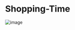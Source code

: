 # Shopping-Time

![image](https://github.com/user-attachments/assets/fae88e11-0642-4ffa-a587-d93fe7f79b09)
